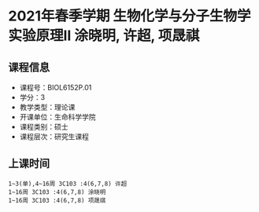 # 2021年春季学期 生物化学与分子生物学实验原理II 涂晓明, 许超, 项晟祺






## 课程信息

- 课程号：BIOL6152P.01
- 学分：3
- 教学类型：理论课
- 开课单位：生命科学学院
- 课程类别：硕士
- 课程层次：研究生课程

## 上课时间

```
1~3(单),4~16周 3C103 :4(6,7,8) 许超
1~16周 3C103 :4(6,7,8) 涂晓明
1~16周 3C103 :4(6,7,8) 项晟祺
```

